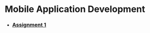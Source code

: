 # Mobile Application Development

- ### [Assignment 1](./mobile-application-development/assignment-1)
